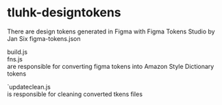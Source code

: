 # tluhk-designtokens
There are design tokens generated in Figma with Figma Tokens Studio by Jan Six
figma-tokens.json  
  
build.js  
fns.js  
are responsible for converting figma tokens into Amazon Style Dictionary tokens  

`updateclean.js  
is responsible for cleaning converted tkens files
